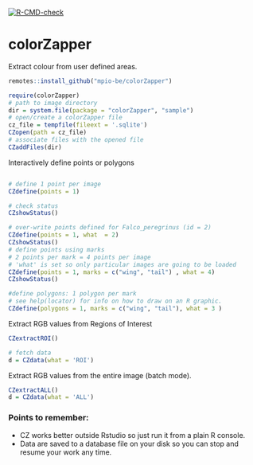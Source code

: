 <!-- badges: start -->

[![R-CMD-check](https://github.com/mpio-be/colorZapper/workflows/R-CMD-check/badge.svg)](https://github.com/mpio-be/colorZapper/actions)


<!-- badges: end -->



colorZapper
===========
Extract colour from user defined areas.

```R
remotes::install_github("mpio-be/colorZapper")
```

```R
require(colorZapper)
# path to image directory
dir = system.file(package = "colorZapper", "sample")
# open/create a colorZapper file
cz_file = tempfile(fileext = '.sqlite')
CZopen(path = cz_file)
# associate files with the opened file
CZaddFiles(dir)
```

Interactively define points or polygons
```R

# define 1 point per image
CZdefine(points = 1)

# check status
CZshowStatus()

# over-write points defined for Falco_peregrinus (id = 2)
CZdefine(points = 1, what  = 2)
CZshowStatus()
# define points using marks
# 2 points per mark = 4 points per image
# 'what' is set so only particular images are going to be loaded
CZdefine(points = 1, marks = c("wing", "tail") , what = 4)
CZshowStatus()

#define polygons: 1 polygon per mark
# see help(locator) for info on how to draw on an R graphic. 
CZdefine(polygons = 1, marks = c("wing", "tail"), what = 3 )
```

Extract RGB values from Regions of Interest
```R
CZextractROI()

# fetch data
d = CZdata(what = 'ROI')

```

Extract RGB values from the entire image (batch mode).
```R
CZextractALL()
d = CZdata(what = 'ALL')
```

### Points to remember:
* CZ works better outside Rstudio so just run it from a plain R console. 
* Data are saved to a database file on your disk so you can stop and resume your work any time. 













